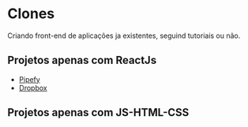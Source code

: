 # Clones

Criando front-end de aplicações ja existentes, seguind tutoriais ou não.

## Projetos apenas com ReactJs

- [Pipefy](/reactJs/clones-rocketseat)
- [Dropbox](/reactJs/clones-rocketseat)

## Projetos apenas com JS-HTML-CSS
